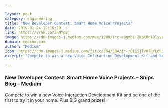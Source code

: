 ```yaml
---

layout: post
category: engineering
title: "New Developer Contest: Smart Home Voice Projects"
date: 2019-01-24 19:19:10
link: https://vrhk.co/2RNYpBj
image: https://cdn-images-1.medium.com/max/1200/1*c-e0gmb1-ZKpKBn1DlyvCA.jpeg
domain: medium.com
author: "Medium"
icon: https://cdn-images-1.medium.com/fit/c/304/304/1*-r0iISjlV0TRYLqR5tZ8UQ.png
excerpt: "Compete to win a new Voice Interaction Development Kit and be one of the first to try it in your home. Plus BIG grand prizes!"

---
```


### New Developer Contest: Smart Home Voice Projects – Snips Blog – Medium

Compete to win a new Voice Interaction Development Kit and be one of the first to try it in your home. Plus BIG grand prizes!